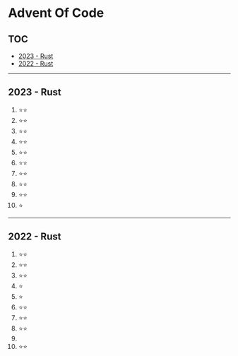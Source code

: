 # Advent Of Code

## TOC

- [2023 - Rust](#2023---rust)
- [2022 - Rust](#2022---rust) 

---

## 2023 - Rust
1. ⭐️⭐️
2. ⭐️⭐️
3. ⭐️⭐️
4. ⭐️⭐️
5. ⭐️⭐️
6. ⭐️⭐️
7. ⭐️⭐️
8. ⭐️⭐️
9. ⭐️⭐️
10. ⭐️

---

## 2022 - Rust
1. ⭐️⭐️
2. ⭐️⭐️
3. ⭐️⭐️
4. ⭐️
5. ⭐️
6. ⭐️⭐️
7. ⭐️⭐️
8. ⭐️⭐️
9. 
10. ⭐️⭐️